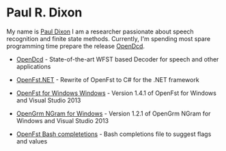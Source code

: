 Paul R. Dixon
====================

My name is [Paul Dixon](http://twitter.com/edobahira) I am a researcher 
passionate about speech recognition and finite state methods. Currently, I'm spending
most spare programming time prepare the release [OpenDcd](http://opendcd.github.io/).

* [OpenDcd](http://opendcd.github.io/) - State-of-the-art WFST based Decoder for speech and other applications

* [OpenFst.NET](https://github.com/edobashira/OpenFst.NET) - Rewrite of OpenFst to C# for the .NET framework

* [OpenFst for Windows Windows](https://github.com/edobashira/openfstwin-1.4.1) - Version 1.4.1 of OpenFst for Windows and Visual Studio 2013

* [OpenGrm NGram for Windows](https://github.com/edobashira/opengrm-ngram-win-1.2.1) - Version 1.2.1 of OpenGrm NGram for Windows and Visual Studio 2013

* [OpenFst Bash completetions](https://github.com/edobashira/openfstbc) - Bash completions file to suggest flags and values
